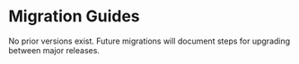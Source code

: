 # Migration Guides

No prior versions exist. Future migrations will document steps for upgrading between major releases.
